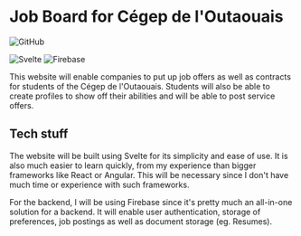 # Job Board for Cégep de l'Outaouais

![GitHub](https://img.shields.io/github/license/jakobbouchard/job-board)

![Svelte](https://img.shields.io/badge/Framework-Svelte-df420f?logo=svelte)
![Firebase](https://img.shields.io/badge/Cloud-Firebase-f5ba23?logo=Firebase)

This website will enable companies to put up job offers as well as contracts for
students of the Cégep de l'Outaouais. Students will also be able to create
profiles to show off their abilities and will be able to post service offers.

## Tech stuff

The website will be built using Svelte for its simplicity and ease of use. It is
also much easier to learn quickly, from my experience than bigger frameworks
like React or Angular. This will be necessary since I don't have much time or
experience with such frameworks.

For the backend, I will be using Firebase since it's pretty much an all-in-one
solution for a backend. It will enable user authentication, storage of
preferences, job postings as well as document storage (eg. Resumes).
